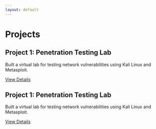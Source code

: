 ```yaml
---
layout: default
---
```


# Projects
<section class="projects">
            <div class="project-card">
                <h2>Project 1: Penetration Testing Lab</h2>
                <p>Built a virtual lab for testing network vulnerabilities using Kali Linux and Metasploit.</p>
                <a href="#" class="btn">View Details</a>
            </div>
            <div class="project-card">
                <h2>Project 1: Penetration Testing Lab</h2>
                <p>Built a virtual lab for testing network vulnerabilities using Kali Linux and Metasploit.</p>
                <a href="#" class="btn">View Details</a>
            </div>
        </section>

